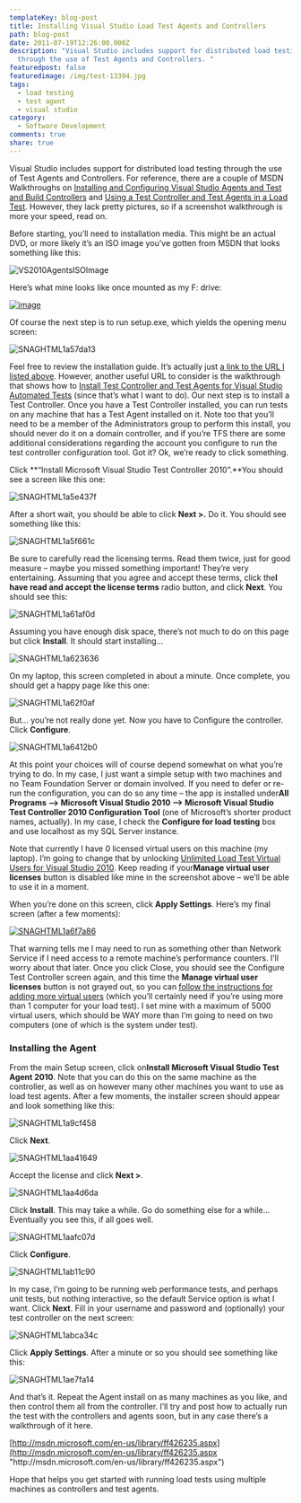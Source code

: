 ```yaml
---
templateKey: blog-post
title: Installing Visual Studio Load Test Agents and Controllers
path: blog-post
date: 2011-07-19T12:26:00.000Z
description: "Visual Studio includes support for distributed load testing
  through the use of Test Agents and Controllers. "
featuredpost: false
featuredimage: /img/test-13394.jpg
tags:
  - load testing
  - test agent
  - visual studio
category:
  - Software Development
comments: true
share: true
---
```

Visual Studio includes support for distributed load testing through the use of Test Agents and Controllers. For reference, there are a couple of MSDN Walkthroughs on [Installing and Configuring Visual Studio Agents and Test and Build Controllers](http://msdn.microsoft.com/en-us/library/dd648127.aspx) and [Using a Test Controller and Test Agents in a Load Test](http://msdn.microsoft.com/en-us/library/ff400223.aspx). However, they lack pretty pictures, so if a screenshot walkthrough is more your speed, read on.

Before starting, you’ll need to installation media. This might be an actual DVD, or more likely it’s an ISO image you’ve gotten from MSDN that looks something like this:

![VS2010AgentsISOImage](<> "VS2010AgentsISOImage")

Here’s what mine looks like once mounted as my F: drive:

[![image](<> "image")](http://stevesmithblog.com/files/media/image/Windows-Live-Writer/Installing-Visual-Studio-Load-Test-Agent_14B6F/image_2.png)

Of course the next step is to run setup.exe, which yields the opening menu screen:

![SNAGHTML1a57da13](<> "SNAGHTML1a57da13")

Feel free to review the installation guide. It’s actually just [a link to the URL I listed above](http://msdn.microsoft.com/library/dd648127%28VS.100%29.aspx). However, another useful URL to consider is the walkthrough that shows how to [Install Test Controller and Test Agents for Visual Studio Automated Tests](http://msdn.microsoft.com/en-us/library/ff469838.aspx) (since that’s what I want to do). Our next step is to install a Test Controller. Once you have a Test Controller installed, you can run tests on any machine that has a Test Agent installed on it. Note too that you’ll need to be a member of the Administrators group to perform this install, you should never do it on a domain controller, and if you’re TFS there are some additional considerations regarding the account you configure to run the test controller configuration tool. Got it? Ok, we’re ready to click something.

Click **“Install Microsoft Visual Studio Test Controller 2010”.**You should see a screen like this one:

![SNAGHTML1a5e437f](<> "SNAGHTML1a5e437f")

After a short wait, you should be able to click **Next >.** Do it. You should see something like this:

![SNAGHTML1a5f661c](<> "SNAGHTML1a5f661c")

Be sure to carefully read the licensing terms. Read them twice, just for good measure – maybe you missed something important! They’re very entertaining. Assuming that you agree and accept these terms, click the**I have read and accept the license terms** radio button, and click **Next**. You should see this:

![SNAGHTML1a61af0d](<> "SNAGHTML1a61af0d")

Assuming you have enough disk space, there’s not much to do on this page but click **Install**. It should start installing…

![SNAGHTML1a623636](<> "SNAGHTML1a623636")

On my laptop, this screen completed in about a minute. Once complete, you should get a happy page like this one:

![SNAGHTML1a62f0af](<> "SNAGHTML1a62f0af")

But… you’re not really done yet. Now you have to Configure the controller. Click **Configure**.

![SNAGHTML1a6412b0](<> "SNAGHTML1a6412b0")

At this point your choices will of course depend somewhat on what you’re trying to do. In my case, I just want a simple setup with two machines and no Team Foundation Server or domain involved. If you need to defer or re-run the configuration, you can do so any time – the app is installed under**All Programs –> Microsoft Visual Studio 2010 –> Microsoft Visual Studio Test Controller 2010 Configuration Tool** (one of Microsoft’s shorter product names, actually). In my case, I check the **Configure for load testing** box and use localhost as my SQL Server instance.

Note that currently I have 0 licensed virtual users on this machine (my laptop). I’m going to change that by unlocking [Unlimited Load Test Virtual Users for Visual Studio 2010](/visual-studio-2010-unlimited-load-test-virtual-users). Keep reading if your**Manage virtual user licenses** button is disabled like mine in the screenshot above – we’ll be able to use it in a moment.

When you’re done on this screen, click **Apply Settings**. Here’s my final screen (after a few moments):

[![SNAGHTML1a6f7a86](<> "SNAGHTML1a6f7a86")](http://stevesmithblog.com/files/media/image/Windows-Live-Writer/Installing-Visual-Studio-Load-Test-Agent_14B6F/SNAGHTML1a6f7a86.png)

That warning tells me I may need to run as something other than Network Service if I need access to a remote machine’s performance counters. I’ll worry about that later. Once you click Close, you should see the Configure Test Controller screen again, and this time the **Manage virtual user licenses** button is not grayed out, so you can [follow the instructions for adding more virtual users](/visual-studio-2010-unlimited-load-test-virtual-users) (which you’ll certainly need if you’re using more than 1 computer for your load test). I set mine with a maximum of 5000 virtual users, which should be WAY more than I’m going to need on two computers (one of which is the system under test).

### Installing the Agent

From the main Setup screen, click on**Install Microsoft Visual Studio Test Agent 2010**. Note that you can do this on the same machine as the controller, as well as on however many other machines you want to use as load test agents. After a few moments, the installer screen should appear and look something like this:

![SNAGHTML1a9cf458](<> "SNAGHTML1a9cf458")

Click **Next**.

![SNAGHTML1aa41649](<> "SNAGHTML1aa41649")

Accept the license and click **Next >**.

![SNAGHTML1aa4d6da](<> "SNAGHTML1aa4d6da")

Click **Install**. This may take a while. Go do something else for a while… Eventually you see this, if all goes well.

![SNAGHTML1aafc07d](<> "SNAGHTML1aafc07d")

Click **Configure**.

![SNAGHTML1ab11c90](<> "SNAGHTML1ab11c90")

In my case, I’m going to be running web performance tests, and perhaps unit tests, but nothing interactive, so the default Service option is what I want. Click **Next**. Fill in your username and password and (optionally) your test controller on the next screen:

![SNAGHTML1abca34c](<> "SNAGHTML1abca34c")

Click **Apply Settings**. After a minute or so you should see something like this:

![SNAGHTML1ae7fa14](<> "SNAGHTML1ae7fa14")

And that’s it. Repeat the Agent install on as many machines as you like, and then control them all from the controller. I’ll try and post how to actually run the test with the controllers and agents soon, but in any case there’s a walkthrough of it here.

[http://msdn.microsoft.com/en-us/library/ff426235.aspx](http://msdn.microsoft.com/en-us/library/ff426235.aspx "http\://msdn.microsoft.com/en-us/library/ff426235.aspx")

Hope that helps you get started with running load tests using multiple machines as controllers and test agents.